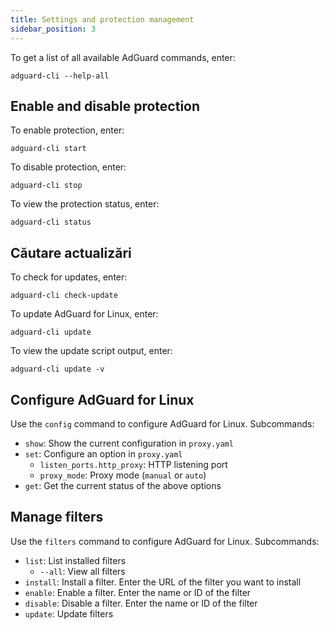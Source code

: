 ```yaml
---
title: Settings and protection management
sidebar_position: 3
---
```


To get a list of all available AdGuard commands, enter:

```
adguard-cli --help-all
```

## Enable and disable protection

To enable protection, enter:

```
adguard-cli start
```

To disable protection, enter:

```
adguard-cli stop
```

To view the protection status, enter:

```
adguard-cli status
```

## Căutare actualizări

To check for updates, enter:

```
adguard-cli check-update
```

To update AdGuard for Linux, enter:

```
adguard-cli update
```

To view the update script output, enter:

```
adguard-cli update -v
```

## Configure AdGuard for Linux

Use the `config` command to configure AdGuard for Linux. Subcommands:

- `show`: Show the current configuration in `proxy.yaml`
- `set`: Configure an option in `proxy.yaml`
    - `listen_ports.http_proxy`: HTTP listening port
    - `proxy_mode`: Proxy mode (`manual` or `auto`)
- `get`: Get the current status of the above options

## Manage filters

Use the `filters` command to configure AdGuard for Linux. Subcommands:

- `list`: List installed filters
    - `--all`: View all filters
- `install`: Install a filter. Enter the URL of the filter you want to install
- `enable`: Enable a filter. Enter the name or ID of the filter
- `disable`: Disable a filter. Enter the name or ID of the filter
- `update`: Update filters
